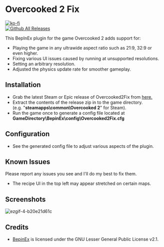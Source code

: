 # Overcooked 2 Fix
[![ko-fi](https://ko-fi.com/img/githubbutton_sm.svg)](https://ko-fi.com/W7W01UAI9)</br>
[![Github All Releases](https://img.shields.io/github/downloads/Lyall/Overcooked2Fix/total.svg)]()

This BepInEx plugin for the game Overcooked 2 adds support for:
- Playing the game in any ultrawide aspect ratio such as 21:9, 32:9 or even higher.
- Fixing various UI issues caused by running at unsupported resolutions.
- Setting an arbitrary resolution.
- Adjusted the physics update rate for smoother gameplay.

## Installation
- Grab the latest Steam or Epic release of Overcooked2Fix from [here.](https://github.com/Lyall/Overcooked2Fix/releases)
- Extract the contents of the release zip in to the game directory.<br />(e.g. "**steamapps\common\Overcooked 2**" for Steam).
- Run the game once to generate a config file located at **GameDirectory\BepinEx\config\Overcooked2Fix.cfg**

## Configuration
- See the generated config file to adjust various aspects of the plugin.

## Known Issues
Please report any issues you see and I'll do my best to fix them.
- The recipe UI in the top left may appear stretched on certain maps.

## Screenshots
![ezgif-4-b20e21d61c](https://user-images.githubusercontent.com/695941/168957108-a8736c1d-2189-4f12-88fe-f7b396c443eb.gif)

## Credits
- [BepinEx](https://github.com/BepInEx/BepInEx) is licensed under the GNU Lesser General Public License v2.1.
